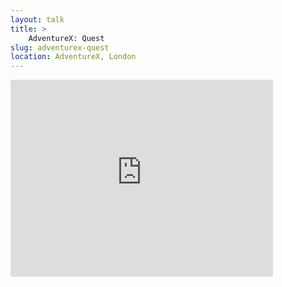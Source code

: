 ```yaml
---
layout: talk
title: >
    AdventureX: Quest
slug: adventurex-quest
location: AdventureX, London
---
```


<iframe width="420" height="315" src="https://www.youtube.com/embed/lQQbKt4_cKk" frameborder="0" allowfullscreen></iframe>